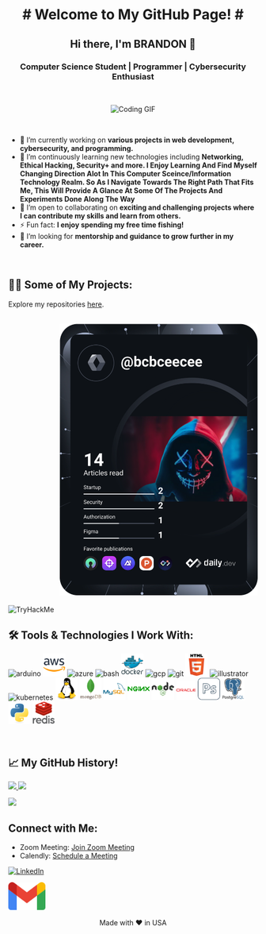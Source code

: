 <!DOCTYPE html>
<html lang="en">
<head>
  <meta charset="UTF-8">
  <meta name="viewport" content="width=device-width, initial-scale=1.0">
  <h1 align="center"># Welcome to My GitHub Page! #</h1>
</head>  
<body>
  <h2 align="center">Hi there, I'm BRANDON 👋</h2>
  <h3 align="center">Computer Science Student | Programmer | Cybersecurity Enthusiast</h3>
<br>
  <p align="center">
    <img src="https://media.giphy.com/media/QNFhOolVeCzPQ2Mx85/giphy.gif" alt="Coding GIF" width="400" height="300">
  </p>
<br>
  <ul>
    <li>🔭 I’m currently working on <strong>various projects in web development, cybersecurity, and programming.</strong> </li>
    <li>🌱 I’m continuously learning new technologies including <strong>Networking, Ethical Hacking, Security+ and more. I Enjoy Learning And Find Myself Changing Direction Alot In This Computer Sceince/Information Technology Realm. So As I Navigate Towards The Right Path That Fits Me, This Will Provide A Glance At Some Of The Projects And Experiments Done Along The Way</strong></li>
    <li>👯 I’m open to collaborating on <strong>exciting and challenging projects where I can contribute my skills and learn from others.</strong></li>
    <li>⚡ Fun fact: <strong>I enjoy spending my free time fishing!</strong></li>
    <li>🤝 I’m looking for <strong>mentorship and guidance to grow further in my career.</strong></li>
  </ul>
<br>
  <h2>👨‍💻 Some of My Projects:</h2>
    <p>Explore my repositories <a href="https://github.com/Reddragon300?tab=repositories">here</a>.</p>
    <br>
    <div style="text-align: right;">
      <a href="https://app.daily.dev/bcbceecee"><img src="https://github.com/Reddragon300/Reddragon300/blob/main/devcard.svg " width="400" alt="B C (BCeeCee)'s Dev Card"/></a>
    </div>
    <br>
    <img src="https://tryhackme-badges.s3.amazonaws.com/Brandon.Cee.png" alt="TryHackMe">
    <br>
  <h2>🛠️ Tools & Technologies I Work With:</h2>
  <p>
    <img src="https://cdn.worldvectorlogo.com/logos/arduino-1.svg" alt="arduino" width="45" height="45" />
    <img src="https://raw.githubusercontent.com/devicons/devicon/master/icons/amazonwebservices/amazonwebservices-original-wordmark.svg" alt="aws" width="45" height="45" /> 
    <img src="https://www.vectorlogo.zone/logos/microsoft_azure/microsoft_azure-icon.svg" alt="azure" width="45" height="45" />
    <img src="https://www.vectorlogo.zone/logos/gnu_bash/gnu_bash-icon.svg" alt="bash" width="45" height="45" /> </a> 
    <img src="https://raw.githubusercontent.com/devicons/devicon/master/icons/docker/docker-original-wordmark.svg" alt="docker" width="45" height="45" /> 
    <img src="https://www.vectorlogo.zone/logos/google_cloud/google_cloud-icon.svg" alt="gcp" width="45" height="45" /> 
    <img src="https://www.vectorlogo.zone/logos/git-scm/git-scm-icon.svg" alt="git" width="45" height="45" /> 
    <img src="https://raw.githubusercontent.com/devicons/devicon/master/icons/html5/html5-original-wordmark.svg" alt="html5" width="45" height="45" /> 
    <img src="https://www.vectorlogo.zone/logos/adobe_illustrator/adobe_illustrator-icon.svg" alt="illustrator" width="40" height="40" /> 
    <img src="https://www.vectorlogo.zone/logos/kubernetes/kubernetes-icon.svg" alt="kubernetes" width="40" height="40" /> 
    <img src="https://raw.githubusercontent.com/devicons/devicon/master/icons/linux/linux-original.svg" alt="linux" width="45" height="45" />
    <img src="https://raw.githubusercontent.com/devicons/devicon/master/icons/mongodb/mongodb-original-wordmark.svg" alt="mongodb" width="45" height="45" /> 
    <img src="https://raw.githubusercontent.com/devicons/devicon/master/icons/mysql/mysql-original-wordmark.svg" alt="mysql" width="45" height="45" /> 
    <img src="https://raw.githubusercontent.com/devicons/devicon/master/icons/nginx/nginx-original.svg" alt="nginx" width="45" height="45" />
    <img src="https://raw.githubusercontent.com/devicons/devicon/master/icons/nodejs/nodejs-original-wordmark.svg" alt="nodejs" width="45" height="45" /> 
    <img src="https://raw.githubusercontent.com/devicons/devicon/master/icons/oracle/oracle-original.svg" alt="oracle" width="40" height="40" /> 
    <img src="https://raw.githubusercontent.com/devicons/devicon/master/icons/photoshop/photoshop-line.svg" alt="photoshop" width="45" height="45" /> 
    <img src="https://raw.githubusercontent.com/devicons/devicon/master/icons/postgresql/postgresql-original-wordmark.svg" alt="postgresql" width="45" height="45" />
    <img src="https://raw.githubusercontent.com/devicons/devicon/master/icons/python/python-original.svg" alt="python" width="45" height="45" /> 
    <img src="https://raw.githubusercontent.com/devicons/devicon/master/icons/redis/redis-original-wordmark.svg" alt="redis" width="45" height="45" /> 
  </p>
<br>
</head>

<h2>📈 My GitHub History!</h2>
<p><a href="https://github.com/reddragon300"> <img src="https://github-readme-stats.vercel.app/api?username=reddragon300&amp;theme=noctis_minimus&amp;show_icons=true" height="180em" /> <img src="https://github-readme-stats.vercel.app/api/top-langs/?username=reddragon300&amp;theme=noctis_minimus&amp;layout=compact" height="180em" /> 
  </a> 
</p>
<p><img src="https://capsule-render.vercel.app/api?type=waving&amp;color=gradient&amp;height=100&amp;section=footer" /></p>
  <h2>Connect with Me:</h2>

- Zoom Meeting: [Join Zoom Meeting](https://us05web.zoom.us/j/7630609399?pwd=ZmRYeDduUzNia0ZJTGgzV0xsbzhnZz09&omn=89653039239)
- Calendly: [Schedule a Meeting](https://calendly.com/speakwithme-bc157)

[![LinkedIn](https://img.shields.io/badge/LinkedIn-Profile-blue?logo=linkedin)](https://www.linkedin.com/in/brandonclaspill)

<p align="left">
     <a href="mailto:claspillb92@gmail.com" title="Gmail">
        <img src="https://raw.githubusercontent.com/king-technologies/.github/main/assets/images/gmail.svg" alt="Gmail" width="75" /></a>
</p>
<p align="center">Made with ❤️ in USA</p>
